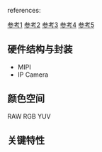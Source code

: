 references:

[参考1](https://wenku.baidu.com/view/b34f8f164431b90d6c85c759.html)
[参考2](https://wenku.baidu.com/view/d70c15dece2f0066f5332211.html)
[参考3](https://wenku.baidu.com/view/e15dc468376baf1ffc4fade4.html)
[参考4](https://wenku.baidu.com/view/bdd6c733eefdc8d376ee32fc.html)
[参考5](https://wenku.baidu.com/view/8951f7c1ce2f0066f5332268.html?re=view)

## 硬件结构与封装
- MIPI
- IP Camera

## 颜色空间
RAW
RGB
YUV

## 关键特性

